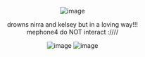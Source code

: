 </div>

<div align="center">

![image](https://github.com/user-attachments/assets/980bba61-abb0-4f6b-b9cc-b03854ec2f7e)





drowns nirra and kelsey but in a loving way!!!              
mephone4 do NOT interact :////

![image](https://github.com/user-attachments/assets/219f8d53-bd0a-4770-b23e-eca86db80e0b) ![image](https://github.com/user-attachments/assets/ff334246-ab68-458a-8a3a-e52d55a452ed)










</div>

<!--
**MEPHONE4S/MEPHONE4S** is a ✨ _special_ ✨ repository because its `README.md` (this file) appears on your GitHub profile.

Here are some ideas to get you started:

- 🔭 I’m currently working on ...
- 🌱 I’m currently learning ...
- 👯 I’m looking to collaborate on ...
- 🤔 I’m looking for help with ...
- 💬 Ask me about ...
- 📫 How to reach me: ...
- 😄 Pronouns: ...
- ⚡ Fun fact: ...
-->
